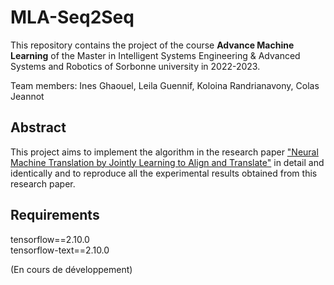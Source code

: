 # MLA-Seq2Seq
This repository contains the project of the course **Advance Machine Learning** of the Master in Intelligent Systems Engineering
& Advanced Systems and Robotics of Sorbonne university in 2022-2023.

Team members: Ines Ghaouel, Leila Guennif, Koloina Randrianavony, Colas Jeannot

## Abstract
This project aims to implement the algorithm  in the research paper ["Neural Machine Translation by Jointly Learning to Align and Translate"](https://arxiv.org/abs/1409.0473v7) in detail and identically and to reproduce all the experimental results obtained from this research paper.

## Requirements
tensorflow==2.10.0  
tensorflow-text==2.10.0

(En cours de développement)

